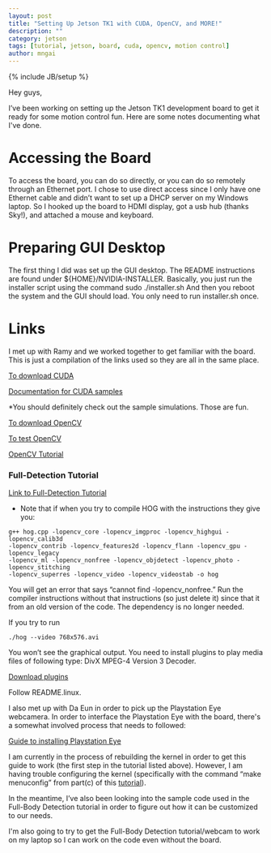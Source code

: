 ```yaml
---
layout: post
title: "Setting Up Jetson TK1 with CUDA, OpenCV, and MORE!"
description: ""
category: jetson
tags: [tutorial, jetson, board, cuda, opencv, motion control]
author: mngai
---
```

{% include JB/setup %}

Hey guys,

I’ve been working on setting up the Jetson TK1 development board to get it ready for some
motion control fun. Here are some notes documenting what I've done.

# Accessing the Board
To access the board, you can do so directly,  or you can do so remotely
through an Ethernet port. I chose to use direct access since I only have one Ethernet cable
and didn’t want to set up a DHCP server on my Windows laptop. So I hooked up the board to
HDMI display, got a usb hub (thanks Sky!), and attached a mouse and keyboard. 

# Preparing GUI Desktop
The first thing I did was set up the GUI desktop. The README instructions are found under ${HOME}/NVIDIA-INSTALLER. Basically, you just run the installer script using the command
	sudo ./installer.sh
And then you reboot the system and the GUI should load. You only need to run installer.sh once.


# Links 
I met up with Ramy and we worked together to get familiar with the board.
This is just a compilation of the links used so they are all in the same place.


[To download CUDA](http://elinux.org/Jetson/Installing_CUDA)

[Documentation for CUDA samples](http://docs.nvidia.com/cuda/cuda-samples/#axzz3G3Cr6SfC)

*You should definitely check out the sample simulations. Those are fun.

[To download OpenCV](http://elinux.org/Jetson/Tutorials/OpenCV)

[To test OpenCV](http://elinux.org/Jetson/Installing_OpenCV#Testing_OpenCV)

[OpenCV Tutorial](http://docs.opencv.org/doc/tutorials/tutorials.html)


### Full-Detection Tutorial
[Link to Full-Detection Tutorial](http://elinux.org/Jetson/Tutorials/Full_Body_Detection)

* Note that if when you try to compile HOG with the instructions they give you:

```
g++ hog.cpp -lopencv_core -lopencv_imgproc -lopencv_highgui -lopencv_calib3d
-lopencv_contrib -lopencv_features2d -lopencv_flann -lopencv_gpu -lopencv_legacy 
-lopencv_ml -lopencv_nonfree -lopencv_objdetect -lopencv_photo -lopencv_stitching 
-lopencv_superres -lopencv_video -lopencv_videostab -o hog
```

You will get an error that says “cannot find -lopencv_nonfree.” Run the compiler
instructions without that instructions (so just delete it) since that it from an
old version of the code. The dependency is no longer needed.

If you try to run

```
./hog --video 768x576.avi
```

You won’t see the graphical output. You need to install plugins to play media files of following type: DivX MPEG-4 Version 3 Decoder.

[Download plugins](http://labs.divx.com/DivXLinuxCodec)

Follow README.linux.



I also met up with Da Eun in order to pick up the Playstation Eye webcamera. In order to interface
the Playstation Eye with the board, there's a somewhat involved process that needs to followed:

[Guide to installing Playstation Eye](https://devtalk.nvidia.com/default/topic/766276/guide-playstation-eye-on-jetson-tk1/)

I am currently in the process of rebuilding the kernel in order to get this guide to work 
(the first step in the tutorial listed above). However, I am having trouble configuring the
kernel (specifically with the command “make menuconfig” from part(c) of this
[tutorial](https://devtalk.nvidia.com/default/topic/762653/-guide-build-own-kernel-for-jetson-tk1/)).

In the meantime, I’ve also been looking into the sample code used in the
Full-Body Detection tutorial in order to figure out how it can be customized
to our needs. 

I'm also going to try to get the Full-Body Detection tutorial/webcam to work on my laptop
so I can work on the code even without the board.
